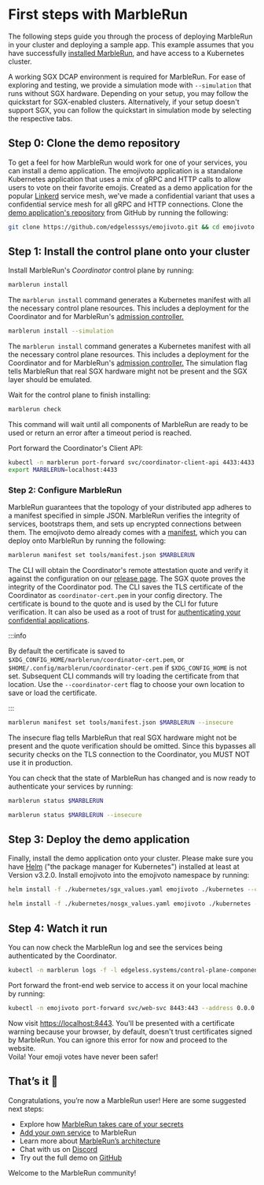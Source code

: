 # First steps with MarbleRun

The following steps guide you through the process of deploying MarbleRun in your cluster and deploying a sample app. This example assumes that you have successfully [installed MarbleRun](./installation.md), and have access to a Kubernetes cluster.

A working SGX DCAP environment is required for MarbleRun. For ease of exploring and testing, we provide a simulation mode with `--simulation` that runs without SGX hardware.
Depending on your setup, you may follow the quickstart for SGX-enabled clusters. Alternatively, if your setup doesn't support SGX, you can follow the quickstart in simulation mode by selecting the respective tabs.

## Step 0: Clone the demo repository

To get a feel for how MarbleRun would work for one of your services, you can install a demo application.
The emojivoto application is a standalone Kubernetes application that uses a mix of gRPC and HTTP calls to allow users to vote on their favorite emojis.
Created as a demo application for the popular [Linkerd](https://linkerd.io) service mesh, we've made a confidential variant that uses a confidential service mesh for all gRPC and HTTP connections.
Clone the [demo application's repository](https://github.com/edgelesssys/emojivoto.git) from GitHub by running the following:

```bash
git clone https://github.com/edgelesssys/emojivoto.git && cd emojivoto
```

## Step 1: Install the control plane onto your cluster

Install MarbleRun's *Coordinator* control plane by running:

<Tabs groupId="mode">
<TabItem value="SGX" label="With SGX">

```bash
marblerun install
```

The `marblerun install` command generates a Kubernetes manifest with all the necessary control plane resources.
This includes a deployment for the Coordinator and for MarbleRun's [admission controller.](../features/kubernetes-integration.md)

</TabItem>
<TabItem value="Simulation" label="In simulation mode">

```bash
marblerun install --simulation
```

The `marblerun install` command generates a Kubernetes manifest with all the necessary control plane resources.
This includes a deployment for the Coordinator and for MarbleRun's [admission controller.](../features/kubernetes-integration.md)
The simulation flag tells MarbleRun that real SGX hardware might not be present and the SGX layer should be emulated.

</TabItem>
</Tabs>

Wait for the control plane to finish installing:

```bash
marblerun check
```

This command will wait until all components of MarbleRun are ready to be used or return an error after a timeout period is reached.

Port forward the Coordinator's Client API:

```bash
kubectl -n marblerun port-forward svc/coordinator-client-api 4433:4433 --address localhost >/dev/null &
export MARBLERUN=localhost:4433
```

### Step 2: Configure MarbleRun

MarbleRun guarantees that the topology of your distributed app adheres to a manifest specified in simple JSON.
MarbleRun verifies the integrity of services, bootstraps them, and sets up encrypted connections between them.
The emojivoto demo already comes with a [manifest](https://github.com/edgelesssys/emojivoto/blob/main/tools/manifest.json), which you can deploy onto MarbleRun by running the following:

<Tabs groupId="mode">
<TabItem value="SGX" label="With SGX">

```bash
marblerun manifest set tools/manifest.json $MARBLERUN
```

The CLI will obtain the Coordinator's remote attestation quote and verify it against the configuration on our [release page](https://github.com/edgelesssys/marblerun/releases/latest/download/coordinator-era.json).
The SGX quote proves the integrity of the Coordinator pod.
The CLI saves the TLS certificate of the Coordinator as `coordinator-cert.pem` in your config directory.
The certificate is bound to the quote and is used by the CLI for future verification.
It can also be used as a root of trust for [authenticating your confidential applications](../features/attestation.md).

:::info

By default the certificate is saved to `$XDG_CONFIG_HOME/marblerun/coordinator-cert.pem`,
or `$HOME/.config/marblerun/coordinator-cert.pem` if `$XDG_CONFIG_HOME` is not set.
Subsequent CLI commands will try loading the certificate from that location.
Use the `--coordinator-cert` flag to choose your own location to save or load the certificate.

:::

</TabItem>
<TabItem value="Simulation" label="In simulation mode">

```bash
marblerun manifest set tools/manifest.json $MARBLERUN --insecure
```

The insecure flag tells MarbleRun that real SGX hardware might not be present and the quote verification should be omitted.
Since this bypasses all security checks on the TLS connection to the Coordinator, you MUST NOT use it in production.

</TabItem>
</Tabs>

You can check that the state of MarbleRun has changed and is now ready to authenticate your services by running:

<Tabs groupId="mode">
<TabItem value="SGX" label="With SGX">

```bash
marblerun status $MARBLERUN
```

</TabItem>
<TabItem value="Simulation" label="In simulation mode">

```bash
marblerun status $MARBLERUN --insecure
```

</TabItem>
</Tabs>

## Step 3: Deploy the demo application

Finally, install the demo application onto your cluster.
Please make sure you have [Helm](https://helm.sh/docs/intro/install/) ("the package manager for Kubernetes") installed at least at Version v3.2.0.
Install emojivoto into the emojivoto namespace by running:

<Tabs groupId="mode">
<TabItem value="SGX" label="With SGX">

```bash
helm install -f ./kubernetes/sgx_values.yaml emojivoto ./kubernetes --create-namespace -n emojivoto
```

</TabItem>
<TabItem value="Simulation" label="In simulation mode">

```bash
helm install -f ./kubernetes/nosgx_values.yaml emojivoto ./kubernetes --create-namespace -n emojivoto
```

</TabItem>
</Tabs>

## Step 4: Watch it run

You can now check the MarbleRun log and see the services being authenticated by the Coordinator.

```bash
kubectl -n marblerun logs -f -l edgeless.systems/control-plane-component=coordinator
```

Port forward the front-end web service to access it on your local machine by running:

```bash
kubectl -n emojivoto port-forward svc/web-svc 8443:443 --address 0.0.0.0
```

Now visit [https://localhost:8443](https://localhost:8443).
You'll be presented with a certificate warning because your browser, by default, doesn't trust certificates signed by MarbleRun.
You can ignore this error for now and proceed to the website.\
Voila! Your emoji votes have never been safer!

## That’s it 👏

Congratulations, you’re now a MarbleRun user! Here are some suggested next steps:

* Explore how [MarbleRun takes care of your secrets](../features/secrets-management.md)
* [Add your own service](../workflows/add-service.md) to MarbleRun
* Learn more about [MarbleRun’s architecture](../architecture/concepts.md)
* Chat with us on [Discord](https://discord.gg/rH8QTH56JN)
* Try out the full demo on [GitHub](https://github.com/edgelesssys/emojivoto)

Welcome to the MarbleRun community!
